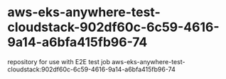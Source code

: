 # aws-eks-anywhere-test-cloudstack-902df60c-6c59-4616-9a14-a6bfa415fb96-74
repository for use with E2E test job aws-eks-anywhere-test-cloudstack:902df60c-6c59-4616-9a14-a6bfa415fb96-74

